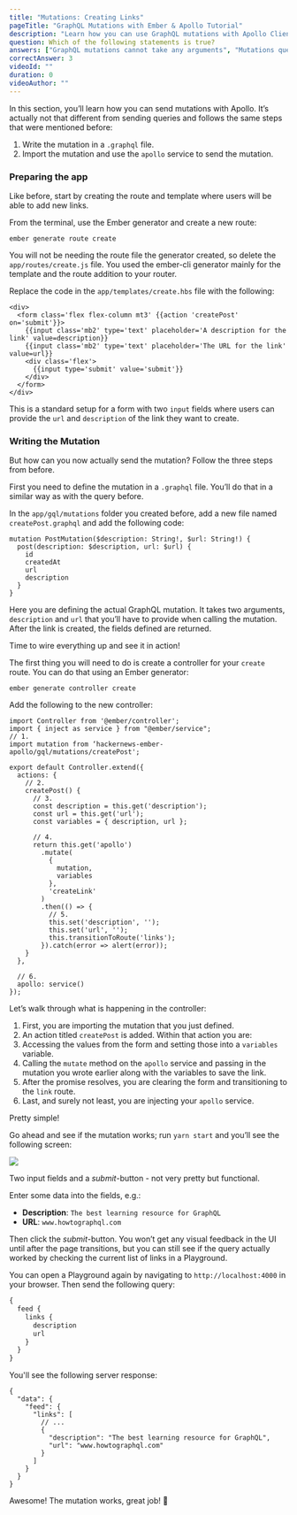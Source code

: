 ```yaml
---
title: "Mutations: Creating Links"
pageTitle: "GraphQL Mutations with Ember & Apollo Tutorial"
description: "Learn how you can use GraphQL mutations with Apollo Client. Use `ember-apollo-client` to send mutations."
question: Which of the following statements is true?
answers: ["GraphQL mutations cannot take any arguments", "Mutations queries can only be written in-line when using ember-apollo-client's mutate method", "ember-apollo-client exposes a higher-order component to use when calling a mutation", "The final string in the `mutate` method specifies where in the returned data your expected data will be located"]
correctAnswer: 3
videoId: ""
duration: 0		
videoAuthor: ""
---
```


In this section, you’ll learn how you can send mutations with Apollo. It’s actually not that different from sending queries and follows the same steps that were mentioned before:

1. Write the mutation in a `.graphql` file.
2. Import the mutation and use the `apollo` service to send the mutation.

### Preparing the app

Like before, start by creating the route and template where users will be able to add new links.

<Instruction>

From the terminal, use the Ember generator and create a new route:

```bash(path=".../hackernews-ember-apollo")
ember generate route create
```

</Instruction>

<Instruction>

You will not be needing the route file the generator created, so delete the `app/routes/create.js` file. You used the ember-cli generator mainly for the template and the route addition to your router.

</Instruction>

<Instruction>

Replace the code in the `app/templates/create.hbs` file with the following:

```html(path=".../hackernews-ember-apollo/app/templates/create.hbs")
<div>
  <form class='flex flex-column mt3' {{action 'createPost' on='submit'}}>
    {{input class='mb2' type='text' placeholder='A description for the link' value=description}}
    {{input class='mb2' type='text' placeholder='The URL for the link' value=url}}
    <div class='flex'>
      {{input type='submit' value='submit'}}
    </div>
  </form>
</div>
```

</Instruction>

This is a standard setup for a form with two `input` fields where users can provide the `url` and `description` of the link they want to create.

### Writing the Mutation

But how can you now actually send the mutation? Follow the three steps from before.

First you need to define the mutation in a `.graphql` file. You’ll do that in a similar way as with the query before.

<Instruction>

In the `app/gql/mutations` folder you created before, add a new file named `createPost.graphql` and add the following code:

```graphql(path=".../hackernews-ember-apollo/app/gql/mutations/createPost.graphql")
mutation PostMutation($description: String!, $url: String!) {
  post(description: $description, url: $url) {
    id
    createdAt
    url
    description
  }
}
```

</Instruction>

Here you are defining the actual GraphQL mutation. It takes two arguments, `description` and `url` that you’ll have to provide when calling the mutation. After the link is created, the fields defined are returned.

Time to wire everything up and see it in action!

<Instruction>

The first thing you will need to do is create a controller for your `create` route. You can do that using an Ember generator:

```bash(path=".../hackernews-ember-apollo")
ember generate controller create
```

</Instruction>

<Instruction>

Add the following to the new controller:

```js(path=".../hackernews-ember-apollo/app/controllers/create.js")
import Controller from '@ember/controller';
import { inject as service } from "@ember/service";
// 1.
import mutation from ‘hackernews-ember-apollo/gql/mutations/createPost';

export default Controller.extend({
  actions: {
    // 2.
    createPost() {
      // 3.
      const description = this.get('description');
      const url = this.get('url');
      const variables = { description, url };
        
      // 4.
      return this.get('apollo')
        .mutate(
          {
            mutation,
            variables
          },
          'createLink'
        )
        .then(() => {
          // 5.
          this.set('description', '');
          this.set('url', '');
          this.transitionToRoute('links');
        }).catch(error => alert(error));
    }
  },

  // 6.
  apollo: service()
});
```

</Instruction>

Let’s walk through what is happening in the controller:

1. First, you are importing the mutation that you just defined.
2. An action titled `createPost` is added. Within that action you are:
3. Accessing the values from the form and setting those into a `variables` variable.
4. Calling the `mutate` method on the `apollo` service and passing in the mutation you wrote earlier along with the variables to save the link.
5. After the promise resolves, you are clearing the form and transitioning to the `link` route.
6. Last, and surely not least, you are injecting your `apollo` service.

Pretty simple!

Go ahead and see if the mutation works; run `yarn start` and you’ll see the following screen:

![](http://i.imgur.com/Gsk67JC.png)

Two input fields and a *submit*-button - not very pretty but functional.

Enter some data into the fields, e.g.:

* **Description**: `The best learning resource for GraphQL`
* **URL**: `www.howtographql.com`

Then click the *submit*-button. You won’t get any visual feedback in the UI until after the page transitions, but you can still see if the query actually worked by checking the current list of links in a Playground.

You can open a Playground again by navigating to `http://localhost:4000` in your browser. Then send the following query:

```graphql
{
  feed {
    links {
      description
      url
    }
  }
}
```

You'll see the following server response:

```js(nocopy)
{
  "data": {
    "feed": {
      "links": [
        // ...
        {
          "description": "The best learning resource for GraphQL",
          "url": "www.howtographql.com"
        }
      ]
    }
  }
}
```

Awesome! The mutation works, great job! 💪
